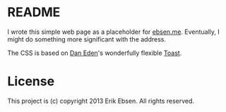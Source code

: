 # README
I wrote this simple web page as a placeholder for [ebsen.me][1]. Eventually, I might do something more significant with the address.

The CSS is based on [Dan Eden][2]'s wonderfully flexible [Toast][3].

# License
This project is (c) copyright 2013 Erik Ebsen. All rights reserved.

[1]: http://ebsen.me/
[2]: http://daneden.me/
[3]: https://github.com/daneden/Toast